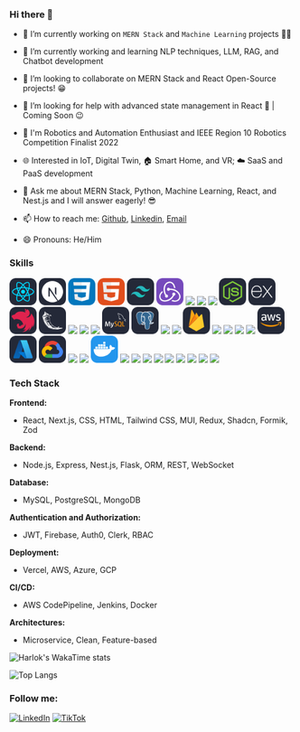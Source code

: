 ### Hi there 👋

- 🔭 I’m currently working on `MERN Stack` and `Machine Learning` projects 🚀💙
- 🌱 I’m currently working and learning NLP techniques, LLM, RAG, and Chatbot development
- 👯 I’m looking to collaborate on MERN Stack and React Open-Source projects! 😁
- 🤔 I’m looking for help with advanced state management in React 🚀 | Coming Soon 😉
- 🤖 I'm Robotics and Automation Enthusiast and IEEE Region 10 Robotics Competition Finalist 2022
- 🌐 Interested in IoT, Digital Twin, 🏠 Smart Home, and VR; ☁️ SaaS and PaaS development

- 💬 Ask me about MERN Stack, Python, Machine Learning, React, and Nest.js and I will answer eagerly! 😎
- 📫 How to reach me: [Github](https://github.com/ES-3508), [Linkedin](https://www.linkedin.com/in/eranda-sanjaya-0a00981a5/), [Email](mailto:erandasanjaya@gmail.com)
- 😄 Pronouns: He/Him

### Skills

<img src="https://github.com/tandpfun/skill-icons/blob/main/icons/React-Dark.svg" width="48"> <img src="https://github.com/tandpfun/skill-icons/blob/main/icons/NextJS-Dark.svg" width="48"> <img src="https://github.com/tandpfun/skill-icons/blob/main/icons/CSS.svg" width="48"> <img src="https://github.com/tandpfun/skill-icons/blob/main/icons/HTML.svg" width="48"> <img src="https://github.com/tandpfun/skill-icons/blob/main/icons/TailwindCSS-Dark.svg" width="48"> <img src="https://github.com/tandpfun/skill-icons/blob/main/icons/Redux.svg" width="48"> <img src="https://github.com/tandpfun/skill-icons/blob/main/icons/Shadcn.svg" width="48"> <img src="https://github.com/tandpfun/skill-icons/blob/main/icons/Formik.svg" width="48"> <img src="https://github.com/tandpfun/skill-icons/blob/main/icons/Zod.svg" width="48"> <img src="https://github.com/tandpfun/skill-icons/blob/main/icons/NodeJS-Dark.svg" width="48"> <img src="https://github.com/tandpfun/skill-icons/blob/main/icons/ExpressJS-Dark.svg" width="48"> <img src="https://github.com/tandpfun/skill-icons/blob/main/icons/NestJS-Dark.svg" width="48"> <img src="https://github.com/tandpfun/skill-icons/blob/main/icons/Flask-Dark.svg" width="48"> <img src="https://github.com/tandpfun/skill-icons/blob/main/icons/ORM.svg" width="48"> <img src="https://github.com/tandpfun/skill-icons/blob/main/icons/REST.svg" width="48"> <img src="https://github.com/tandpfun/skill-icons/blob/main/icons/WebSocket.svg" width="48"> <img src="https://github.com/tandpfun/skill-icons/blob/main/icons/MySQL-Dark.svg" width="48"> <img src="https://github.com/tandpfun/skill-icons/blob/main/icons/PostgreSQL-Dark.svg" width="48"> <img src="https://github.com/tandpfun/skill-icons/blob/main/icons/MongoDB-Dark.svg" width="48"> <img src="https://github.com/tandpfun/skill-icons/blob/main/icons/JWT.svg" width="48"> <img src="https://github.com/tandpfun/skill-icons/blob/main/icons/Firebase-Dark.svg" width="48"> <img src="https://github.com/tandpfun/skill-icons/blob/main/icons/Auth0.svg" width="48"> <img src="https://github.com/tandpfun/skill-icons/blob/main/icons/Clerk.svg" width="48"> <img src="https://github.com/tandpfun/skill-icons/blob/main/icons/RBAC.svg" width="48"> <img src="https://github.com/tandpfun/skill-icons/blob/main/icons/Vercel.svg" width="48"> <img src="https://github.com/tandpfun/skill-icons/blob/main/icons/AWS-Dark.svg" width="48"> <img src="https://github.com/tandpfun/skill-icons/blob/main/icons/Azure-Dark.svg" width="48"> <img src="https://github.com/tandpfun/skill-icons/blob/main/icons/GCP-Dark.svg" width="48"> <img src="https://github.com/tandpfun/skill-icons/blob/main/icons/AWSCodePipeline.svg" width="48"> <img src="https://github.com/tandpfun/skill-icons/blob/main/icons/Jenkins.svg" width="48"> <img src="https://github.com/tandpfun/skill-icons/blob/main/icons/Docker.svg" width="48"> <img src="https://github.com/tandpfun/skill-icons/blob/main/icons/Microservice.svg" width="48"> <img src="https://github.com/tandpfun/skill-icons/blob/main/icons/CleanArchitecture.svg" width="48"> <img src="https://github.com/tandpfun/skill-icons/blob/main/icons/FeatureBased.svg" width="48"> <img src="https://github.com/tandpfun/skill-icons/blob/main/icons/Iot.svg" width="48"> <img src="https://github.com/tandpfun/skill-icons/blob/main/icons/DigitalTwin.svg" width="48"> <img src="https://github.com/tandpfun/skill-icons/blob/main/icons/SmartHome.svg" width="48"> <img src="https://github.com/tandpfun/skill-icons/blob/main/icons/VR.svg" width="48"> <img src="https://github.com/tandpfun/skill-icons/blob/main/icons/SaaS.svg" width="48"> <img src="https://github.com/tandpfun/skill-icons/blob/main/icons/PaaS.svg" width="48">

### Tech Stack

**Frontend:**

- React, Next.js, CSS, HTML, Tailwind CSS, MUI, Redux, Shadcn, Formik, Zod

**Backend:**

- Node.js, Express, Nest.js, Flask, ORM, REST, WebSocket

**Database:**

- MySQL, PostgreSQL, MongoDB

**Authentication and Authorization:**

- JWT, Firebase, Auth0, Clerk, RBAC

**Deployment:**

- Vercel, AWS, Azure, GCP

**CI/CD:**

- AWS CodePipeline, Jenkins, Docker

**Architectures:**

- Microservice, Clean, Feature-based

![Harlok's WakaTime stats](https://github-readme-stats.vercel.app/api/wakatime?username=es-3508&layout=compact&theme=github_dark_dimmed)

![Top Langs](https://github-readme-stats.vercel.app/api/top-langs/?username=es-3508&layout=compact&theme=github_dark_dimmed)

### Follow me:

<a href="https://www.linkedin.com/in/eranda-sanjaya-0a00981a5/" target="_blank"><img src="https://img.shields.io/badge/LinkedIn-%230077B5.svg?&style=flat-square&logo=linkedin&logoColor=white" alt="LinkedIn"></a>
<a href="https://www.tiktok.com/@es_node?_t=8o6GD998Bh2&_r=1" target="_blank"><img src="https://img.shields.io/badge/TikTok-%23000000.svg?&style=flat-square&logo=tiktok&logoColor=white" alt="TikTok"></a>
